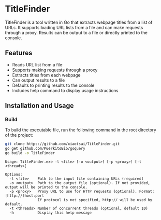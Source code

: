 # TitleFinder

TitleFinder is a tool written in Go that extracts webpage titles from a list of URLs. It supports loading URL lists from a file and can make requests through a proxy. Results can be output to a file or directly printed to the console.

## Features

- Reads URL list from a file
- Supports making requests through a proxy
- Extracts titles from each webpage
- Can output results to a file
- Defaults to printing results to the console
- Includes help command to display usage instructions

## Installation and Usage

### Build

To build the executable file, run the following command in the root directory of the project:

```bash
git clone https://github.com/xiaotsai/TitleFinder.git
go get github.com/PuerkitoBio/goquery
go build -o TitleFinder
```

```
Usage: TitleFinder.exe -l <file> [-o <output>] [-p <proxy>] [-t <threads>]

Options:
  -l <file>    Path to the input file containing URLs (required)
  -o <output>  Path to the output file (optional). If not provided, output will be printed to the console.
  -p <proxy>   Proxy URL to use for HTTP requests (optional). Format: [http://]host:port
               If protocol is not specified, http:// will be used by default.
  -t <threads> Number of concurrent threads (optional, default 10)
  -h           Display this help message
  ```
